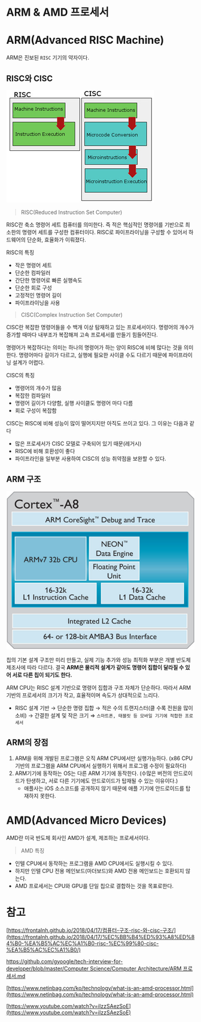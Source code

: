 # ARM & AMD 프로세서

# ARM(Advanced RISC Machine)

ARM은 진보된 `RISC` 기기의 약자이다.

## RISC와 CISC

![116CAC3550CAF85F26.jpg](img/ARMAMD/116CAC3550CAF85F26.jpg)

> RISC(Reduced Instruction Set Computer)
> 

RISC란 축소 명령어 세트 컴퓨터를 의미한다. 즉 적은 핵심적인 명령어를 기반으로 최소한의 명령어 세트를 구성한 컴퓨터이다. RISC로 파이프라이닝을 구성할 수 있어서 하드웨어의 단순화, 효율화가 이뤄졌다.

RISC의 특징

- 작은 명령어 세트
- 단순한 컴파일러
- 간단한 명령어로 빠른 실행속도
- 단순한 회로 구성
- 고정적인 명령어 길이
- 파이프라이닝을 사용

> CISC(Complex Instruction Set Computer)
> 

CISC란 복잡한 명령어들을 수 백개 이상 탐재하고 있는 프로세서이다. 명령어의 개수가 증가할 때마다 내부조가 복잡해져 고속 프로세서를 만들기 힘들어진다. 

명령어가 복잡하다는 의미는 하나의 명령어가 하는 양이 RISC에 비헤 많다는 것을 의미한다. 명령어마다 길이가 다르고, 실행에 필요한 사이클 수도 다르기 때문에 파이프라이닝 설계가 어렵다.

CISC의 특징

- 명령어의 개수가 많음
- 복잡한 컴파일러
- 명령어 길이가 다양함, 실행 사이클도 명령어 마다 다름
- 회로 구성이 복잡함

CISC는 RISC에 비해 성능이 많이 떨어지지만 아직도 쓰이고 있다. 그 이유는 다음과 같다

- 많은 프로세서가 CISC 모델로 구축되어 있기 때문(레거시)
- RISC에 비해 호환성이 좋다
- 파이프라인을 일부분 사용하여 CISC의 성능 취약점을 보완할 수 있다.

## ARM 구조

![68747470733a2f2f74312e6461756d63646e2e6e65742f6366696c652f746973746f72792f323537383843333535304341463837333141.jpg](img/ARMAMD/68747470733a2f2f74312e6461756d63646e2e6e65742f6366696c652f746973746f72792f323537383843333535304341463837333141.jpg)

칩의 기본 설계 구조만 미리 만들고, 실제 기능 추가와 성능 최적화 부분은 개별 반도체 제조사에 따라 다르다. 결국 **ARM은 물리적 설계가 같아도 명령어 집합이 달라질 수 있어 서로 다른 칩이 되기도 한다.**

ARM CPU는 RISC 설계 기반으로 명령어 집합과 구조 자체가 단순하다. 따라서 ARM 기반의 프로세서의 크기가 작고, 효율적이며 속도가 상대적으로 느리다.

- RISC 설계 기반 → 단순한 명령 집합 → 적은 수의 트랜지스터(클 수록 전원을 많이 소비) → 간결한 설계 및 작은 크기 ⇒ `스마트폰, 태블릿 등 모바일 기기에 적합한 프로세서`

## ARM의 장점

1. ARM을 위해 개발된 프로그램은 오직 ARM CPU에서만 실행가능하다. (x86 CPU 기반의 프로그램을 ARM CPU에서 실행하기 위해서 프로그램 수정이 필요하다)
2. ARM기기에 동작하는 OS는 다른 ARM 기기에 동작한다. (수많은 버전의 안드로이드가 탄생하고, 서로 다른 기기에도 안드로이드가 탑재될 수 있는 이유이다.)
    - 애플사는 iOS 소스코드를 공개하지 않기 때문에 애플 기기에 안드로이드를 탑재하지 못한다.

# AMD(Advanced Micro Devices)

AMD란 미국 반도체 회사인 AMD가 설계, 제조하는 프로세서이다.

> AMD 특징
> 
- 인텔 CPU에서 동작하는 프로그램을 AMD CPU에서도 실행시킬 수 있다.
- 하지만 인텔 CPU 전용 메인보드(마더보드)와 AMD 전용 메인보드는 호환되지 않는다.
- AMD 프로세서는 CPU와 GPU를 단일 칩으로 결합하는 것을 목표로한다.

# 참고

[https://frontalnh.github.io/2018/04/17/컴퓨터-구조-risc-와-cisc-구조/](https://frontalnh.github.io/2018/04/17/%EC%BB%B4%ED%93%A8%ED%84%B0-%EA%B5%AC%EC%A1%B0-risc-%EC%99%80-cisc-%EA%B5%AC%EC%A1%B0/)

[https://github.com/gyoogle/tech-interview-for-developer/blob/master/Computer Science/Computer Architecture/ARM 프로세서.md](https://github.com/gyoogle/tech-interview-for-developer/blob/master/Computer%20Science/Computer%20Architecture/ARM%20%ED%94%84%EB%A1%9C%EC%84%B8%EC%84%9C.md)

[https://www.netinbag.com/ko/technology/what-is-an-amd-processor.html](https://www.netinbag.com/ko/technology/what-is-an-amd-processor.html)

[https://www.youtube.com/watch?v=iIzzSAezSoE](https://www.youtube.com/watch?v=iIzzSAezSoE)